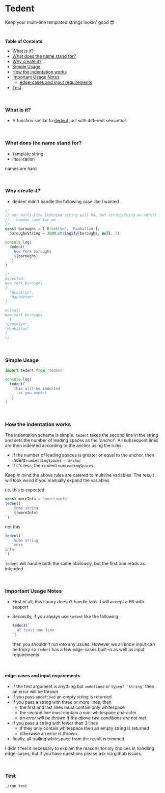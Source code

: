 # Tedent

Keep your multi-line templated strings lookin' good :sunglasses:

<br>

<!-- START doctoc generated TOC please keep comment here to allow auto update -->
<!-- DON'T EDIT THIS SECTION, INSTEAD RE-RUN doctoc TO UPDATE -->

**Table of Contents**

- [What is it?](#what-is-it)
- [What does the name stand for?](#what-does-the-name-stand-for)
- [Why create it?](#why-create-it)
- [Simple Usage](#simple-usage)
- [How the indentation works](#how-the-indentation-works)
- [Important Usage Notes](#important-usage-notes)
  - [edge-cases and input requirements](#edge-cases-and-input-requirements)
- [Test](#test)

<!-- END doctoc generated TOC please keep comment here to allow auto update -->

<br>

### What is it?

- A function similar to [dedent](https://github.com/dmnd/dedent) just with
  different semantics

<br>

### What does the name stand for?

- `Te`mplate string
- in`dent`ation

names are hard

<br>

### Why create it?

- dedent didn't handle the following case like I wanted

```js
//
// any multi-line indented string will do, but stringifying an object is the
//   common case for me
//
const boroughs = ['Brooklyn', 'Manhattan'],
  boroughsString = JSON.stringify(boroughs, null, 2)

console.log(
  dedent(`
    New York boroughs
    ${boroughs}
  `)
)

/*
expected:
New York boroughs
[
  "Brooklyn",
  "Manhattan"
]

actual:
New York boroughs
  [
"Brooklyn",
"Manhattan"
]
*/
```

<br>

### Simple Usage

```js
import tedent from 'tedent'

console.log(
  tedent(`
    This will be indented
      as you expect
  `)
)
```

<br>

### How the indentation works

The indentation scheme is simple. `tedent` takes the second line in the string
and sets the number of leading spaces as the 'anchor'. All subsequent lines are
then indented according to the anchor using the rules:

- if the number of leading spaces is greater or equal to the anchor, then
  indent `numLeadingSpaces - anchor`
- if it's less, then indent `numLeadingSpaces`

Keep in mind the above rules are catered to multiline variables. The result will
look weird if you manually expand the variables

i.e. this is expected

```js
const moreInfo = 'more\ninfo'
tedent(`
    Some string
    ${moreInfo}
`)
```

not this

```js
tedent(`
    Some string
    more
info
`)
```

`tedent` will handle both the same obviously, but the first one reads
as intended

<br>

### Important Usage Notes

- First of all, this library doesn't handle tabs. I will accept a PR
  with support

- Secondly, if you always use `tedent` like the following

  ```js
  tedent(`
    at least one line
  `)
  ```

  then you shouldn't run into any issues. However we all know input can be
  tricky so `tedent` has a few edge-cases built-in as well as input requirements

<br>

#### edge-cases and input requirements

- if the first argument is anything but `undefined` or `typeof 'string'` then an error will be thrown
- if you pass `undefined` an empty string is returned
- if you pass a string with three or more lines, then
  - the first and last lines must contain only whitespace
  - the second line must contain a non-whitespace character
  - _an error will be thrown if the above two conditions are not met_
- if you pass a string with fewer than 3 lines
  - if they only contain whitespace then an empty string is returned
  - otherwise an error is thrown
- finally, all trailing whitespace from the result is trimmed

I didn't feel it necessary to explain the reasons for my choices in handling
edge-cases, but if you have questions please ask via github issues.

<br>

### Test

`./run test`
